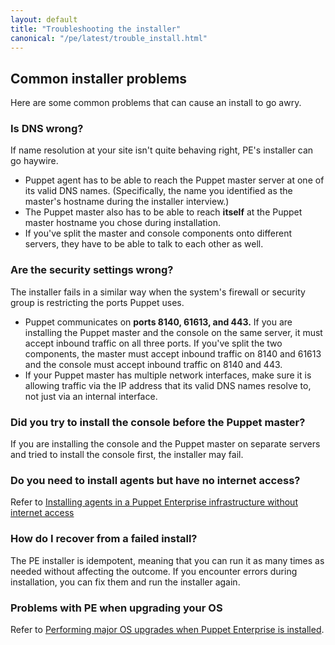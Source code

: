 ```yaml
---
layout: default
title: "Troubleshooting the installer"
canonical: "/pe/latest/trouble_install.html"
---
```


Common installer problems
-----

Here are some common problems that can cause an install to go awry.

### Is DNS wrong?

If name resolution at your site isn't quite behaving right, PE's installer can go haywire.

* Puppet agent has to be able to reach the Puppet master server at one of its valid DNS names. (Specifically, the name you identified as the master's hostname during the installer interview.)
* The Puppet master also has to be able to reach **itself** at the Puppet master hostname you chose during installation.
* If you've split the master and console components onto different servers, they have to be able to talk to each other as well.

### Are the security settings wrong?

The installer fails in a similar way when the system's firewall or security group is restricting the ports Puppet uses.

* Puppet communicates on **ports 8140, 61613, and 443.** If you are installing the Puppet master and the console on the same server, it must accept inbound traffic on all three ports. If you've split the two components, the master must accept inbound traffic on 8140 and 61613 and the console must accept inbound traffic on 8140 and 443.
* If your Puppet master has multiple network interfaces, make sure it is allowing traffic via the IP address that its valid DNS names resolve to, not just via an internal interface.

### Did you try to install the console before the Puppet master?

If you are installing the console and the Puppet master on separate servers and tried to install the console first, the installer may fail.

### Do you need to install agents but have no internet access?

Refer to [Installing agents in a Puppet Enterprise infrastructure without internet access](./install_agents.html#installing-agents-in-a-puppet-enterprise-infrastructure-without-internet-access)

### How do I recover from a failed install?

The PE installer is idempotent, meaning that you can run it as many times as needed without affecting the outcome. If you encounter errors during installation, you can fix them and run the installer again.

###  Problems with PE when upgrading your OS

Refer to [Performing major OS upgrades when Puppet Enterprise is installed](./sys_req_os.html#performing-major-os-upgrades-when-puppet-enterprise-is-installed).


